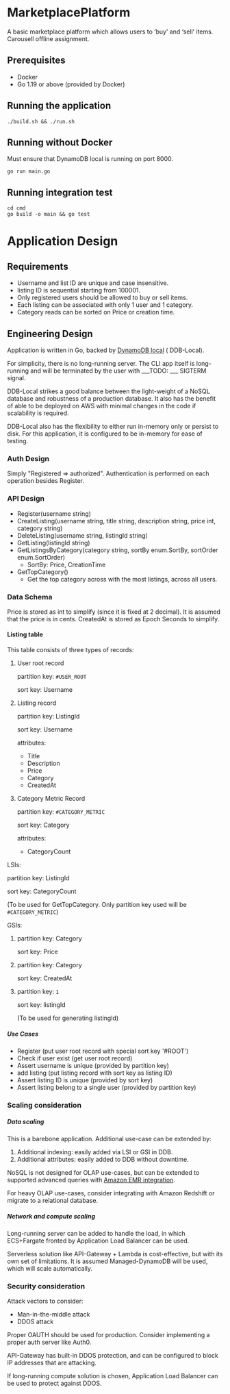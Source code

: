 # MarketplacePlatform

A basic marketplace platform which allows users to ‘buy’ and ‘sell’ items. Carousell offline assignment.

## Prerequisites
- Docker
- Go 1.19 or above (provided by Docker)

## Running the application

```
./build.sh && ./run.sh
```

## Running without Docker

Must ensure that DynamoDB local is running on port 8000.

```
go run main.go
```

## Running integration test

```
cd cmd
go build -o main && go test
```
# Application Design

## Requirements
- Username and list ID are unique and case insensitive.
- listing ID is sequential starting from 100001.
- Only registered users should be allowed to buy or sell items.
- Each listing can be associated with only 1 user and 1 category.
- Category reads can be sorted on Price or creation time.

## Engineering Design

Application is written in Go, backed
by [DynamoDB local](https://docs.aws.amazon.com/amazondynamodb/latest/developerguide/DynamoDBLocal.UsageNotes.html) (
DDB-Local).

For simplicity, there is no long-running server. The CLI app itself is long-running and will be terminated by the user
with ___TODO: ___ SIGTERM signal.

DDB-Local strikes a good balance between the light-weight of a NoSQL database and robustness of a production database.
It also has the benefit of able to be deployed on AWS with minimal changes in the code if scalability is required.

DDB-Local also has the flexibility to either run in-memory only or persist to disk. For this application, it is
configured to be in-memory for ease of testing.

### Auth Design

Simply "Registered => authorized". Authentication is performed on each operation besides Register.

### API Design

- Register(username string)
- CreateListing(username string, title string, description string, price int, category string)
- DeleteListing(username string, listingId string)
- GetListing(listingId string)
- GetListingsByCategory(category string, sortBy enum.SortBy, sortOrder enum.SortOrder)
    - SortBy: Price, CreationTime
- GetTopCategory()
    - Get the top category across with the most listings, across all users.

### Data Schema

Price is stored as int to simplify (since it is fixed at 2 decimal). It is assumed that the price is in cents.
CreatedAt is stored as Epoch Seconds to simplify.

#### Listing table

This table consists of three types of records:

1. User root record

   partition key: `#USER_ROOT`

   sort key: Username

2. Listing record

   partition key: ListingId

   sort key: Username

   attributes:
    - Title
    - Description
    - Price
    - Category
    - CreatedAt
3. Category Metric Record

   partition key: `#CATEGORY_METRIC`

   sort key: Category

   attributes:
    - CategoryCount

LSIs:

partition key: ListingId

sort key: CategoryCount

(To be used for GetTopCategory. Only partition key used will be `#CATEGORY_METRIC`)

GSIs:

1. partition key: Category 
   
   sort key: Price

2. partition key: Category

   sort key: CreatedAt

3. partition key: `1`

   sort key: listingId

   (To be used for generating listingId)

##### Use Cases

- Register (put user root record with special sort key '#ROOT')
- Check if user exist (get user root record)
- Assert username is unique (provided by partition key)
- add listing (put listing record with sort key as listing ID)
- Assert listing ID is unique (provided by sort key)
- Assert listing belong to a single user (provided by partition key)

### Scaling consideration

##### Data scaling
This is a barebone application. Additional use-case can be extended by:

1. Additional indexing: easily added via LSI or GSI in DDB.
2. Additional attributes: easily added to DDB without downtime.

NoSQL is not designed for OLAP use-cases, but can be extended to supported advanced queries
with [Amazon EMR integration](https://docs.aws.amazon.com/amazondynamodb/latest/developerguide/EMRforDynamoDB.Querying.html).

For heavy OLAP use-cases, consider integrating with Amazon Redshift or migrate to a relational database.

##### Network and compute scaling
Long-running server can be added to handle the load, in which ECS+Fargate fronted by Application Load Balancer can be
used.

Serverless solution like API-Gateway + Lambda is cost-effective, but with its own set of limitations.
It is assumed Managed-DynamoDB will be used, which will scale automatically.

### Security consideration

Attack vectors to consider:

- Man-in-the-middle attack
- DDOS attack

Proper OAUTH should be used for production. Consider implementing a proper auth server like Auth0.

API-Gateway has built-in DDOS protection, and can be configured to block IP addresses that are attacking.

If long-running compute solution is chosen, Application Load Balancer can be used to protect against DDOS.